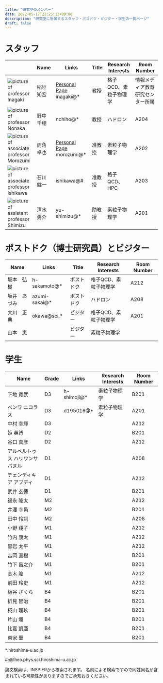 ```yaml
---
title: "研究室のメンバー"
date: 2022-05-17T23:25:13+09:00
description: "研究室に所属するスタッフ・ポスドク・ビジター・学生の一覧ページ"
draft: false
---
```


<!--more-->
# スタッフ
| | Name | Links | Title | Research Interests | Room Number |
| --- | ---- | ---- | ---- | ---- | ---- |
| ![picture of professor Inagaki](imgs/staff/inagaki2_2009.JPG) | 稲垣　知宏 | [Personal Page](https://home.hiroshima-u.ac.jp/inagaki/) inagaki@* | 教授 | 格子QCD、素粒子物理学 | 情報メディア教育研究センター所属 |
| ![picture of professor Nonaka](imgs/staff/nonaka.JPG) | 野中　千穂 | nchiho@* | 教授 | ハドロン | A204 |
| ![picture of associate professor Morozumi](imgs/staff/morozumi.JPG) | 両角　卓也 | [Personal Page](members/morozumi) morozumi@* | 准教授 | 素粒子物理学 | A202 |
| ![picture of associate professor Ishikawa](imgs/staff/ishikawa_20210104.JPG) | 石川　健一 | ishikawa@# | 准教授 | 格子QCD、HPC | A203 |
| ![picture of assistant professor Shimizu](imgs/staff/YusukeShimizu_trim.jpg) | 清水　勇介 | yu-shimizu@* | 助教授 | 素粒子物理学 | A201 |

#  ポストドク（博士研究員）とビジター
| Name         | Links         | Title      | Research Interests    | Room Number |
|--------------|---------------|------------|-----------------------|-------------|
| 坂本　弘樹   | h-sakamoto@*  | ポストドク | 格子QCD、素粒子物理学 | A212        |
| 坂井　あづみ | azumi-sakai@* | ポストドク | ハドロン              | A208        |
| 大川　正典   | okawa@sci.*   | ビジター   | 格子QCD、素粒子物理学 | A201        |
| 山本　恵     |               | ビジター   | 素粒子物理学          |             |

# 学生
| Name                             | Grade | Links       | Research Interests | Room Number |
|----------------------------------|-------|-------------|--------------------|-------------|
| 下地 寛武                        | D3    | h-shimoji@* | 素粒子物理学       | B201        |
| ベンワ ニコラス                  | D3    | d195016@*   | 素粒子物理学       | A201        |
| 中村 幸輝                        | D3    |             |                    | A212        |
| 姫 英博                          | D2    |             |                    | B201        |
| 谷口 真彦                        | D2    |             |                    | A212        |
| アルベルトゥス ハリワンサ パヌル | D1    |             |                    | A208        |
| チェンディキア アブディ          | D1    |             |                    | A212        |
| 武井 玄徳                        | D1    |             |                    | B201        |
| 福永 隆太                        | M2    |             |                    | A212        |
| 井澤 幸邑                        | M2    |             |                    | B201        |
| 田中 怜詞                        | M2    |             |                    | A208        |
| 小野 翔子                        | M1    |             |                    | A212        |
| 竹内 康太                        | M1    |             |                    | A212        |
| 黒岩 太平                        | M1    |             |                    | A212        |
| 吉岡 直樹                        | M1    |             |                    | B201        |
| 竹下 昌之介                      | M1    |             |                    | B201        |
| 高木 隆                          | M1    |             |                    | A212        |
| 前田 玲史                        | M1    |             |                    | A212        |
| 板谷 さくら                      | B4    |             |                    | B201        |
| 折見 智治                        | B4    |             |                    | B201        |
| 椛山 理玖                        | B4    |             |                    | B201        |
| 片山 颯                          | B4    |             |                    | B201        |
| 比嘉 凱亜                        | B4    |             |                    | B201        |
| 東家 聖                          | B4    |             |                    | B201        |


*:hiroshima-u.ac.jp

#:@theo.phys.sci.hiroshima-u.ac.jp

論文検索は、INSPIERから検索されます。
名前による検索ですので同姓同名が含まれている可能性がありますのでご承知おきください。
